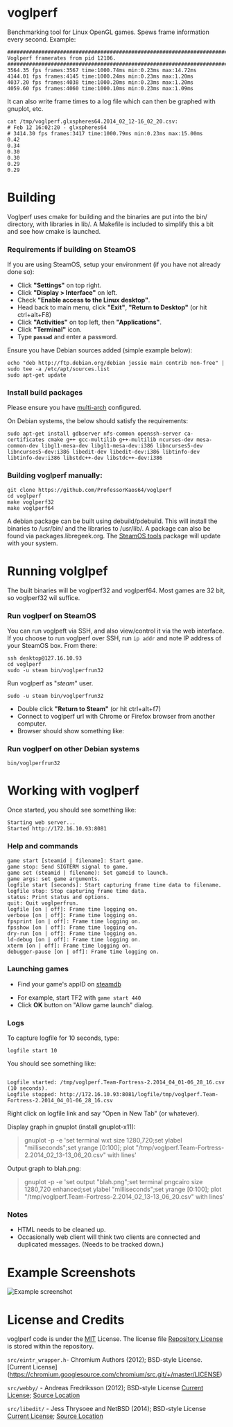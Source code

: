 # voglperf

Benchmarking tool for Linux OpenGL games. Spews frame information every second. Example:

```
##############################################################################
Voglperf framerates from pid 12106.
##############################################################################
3564.35 fps frames:3567 time:1000.74ms min:0.23ms max:14.72ms
4144.01 fps frames:4145 time:1000.24ms min:0.23ms max:1.20ms
4037.20 fps frames:4038 time:1000.20ms min:0.23ms max:1.20ms
4059.60 fps frames:4060 time:1000.10ms min:0.23ms max:1.09ms
```

It can also write frame times to a log file which can then be graphed with gnuplot, etc.

```
cat /tmp/voglperf.glxspheres64.2014_02_12-16_02_20.csv:
# Feb 12 16:02:20 - glxspheres64                                                                                                                                                    
# 3414.30 fps frames:3417 time:1000.79ms min:0.23ms max:15.00ms
0.42
0.34
0.30
0.30
0.29
0.29
```

# Building

Voglperf uses cmake for building and the binaries are put into the bin/ directory, with libraries in lib/. A Makefile is included to simplify this a bit and see how cmake is launched.

### Requirements if building on SteamOS

If you are using SteamOS, setup your environment (if you have not already done so):

 - Click **"Settings"** on top right.
 - Click **"Display > Interface"** on left.
 - Check **"Enable access to the Linux desktop"**.
 - Head back to main menu, click **"Exit"**, **"Return to Desktop"** (or hit ctrl+alt+F8)
 - Click **"Activities"** on top left, then **"Applications"**.
 - Click **"Terminal"** icon.
 - Type **`passwd`** and enter a password.

Ensure you have Debian sources added (simple example below):

```
echo "deb http://ftp.debian.org/debian jessie main contrib non-free" | sudo tee -a /etc/apt/sources.list
sudo apt-get update
```
 
### Install build packages

Please ensure you have [multi-arch](https://wiki.debian.org/Multiarch/HOWTO) configured.

On Debian systems, the below should satisfy the requirements:
```
sudo apt-get install gdbserver nfs-common openssh-server ca-certificates cmake g++ gcc-multilib g++-multilib ncurses-dev mesa-common-dev libgl1-mesa-dev libgl1-mesa-dev:i386 libncurses5-dev libncurses5-dev:i386 libedit-dev libedit-dev:i386 libtinfo-dev libtinfo-dev:i386 libstdc++-dev libstdc++-dev:i386
```

### Building voglperf manually:

```
git clone https://github.com/ProfessorKaos64/voglperf
cd voglperf
make voglperf32
make voglperf64
```

A debian package can be built using debuild/pdebuild. This will install the binaries to /usr/bin/ and the libraries to /usr/lib/. A package can also be found via packages.libregeek.org. The [SteamOS tools](https://github.com/ProfessorKaos64/SteamOS-Tools) package will update with your system.

# Running volglpef

The built binaries will be voglperf32 and voglperf64. Most games are 32 bit, so voglperf32 wil suffice.

### Run voglperf on SteamOS

You can run voglpeft via SSH, and also view/control it via the web interface. If you choose to run voglperf over SSH, run `ip addr` and note IP address of your SteamOS box. From there:

```
ssh desktop@127.16.10.93
cd voglperf
sudo -u steam bin/voglperfrun32
```

Run voglperf as "_steam_" user.
```
sudo -u steam bin/voglperfrun32
```

 - Double click **"Return to Steam"** (or hit ctrl+alt+f7)
 - Connect to voglperf url with Chrome or Firefox browser from another computer.
 - Browser should show something like:

### Run voglperf on other Debian systems
```
bin/voglperfrun32
```

# Working with voglperf

Once started, you should see something like:

```
Starting web server...
Started http://172.16.10.93:8081
```

### Help and commands

```
game start [steamid | filename]: Start game.
game stop: Send SIGTERM signal to game.
game set (steamid | filename): Set gameid to launch.
game args: set game arguments.
logfile start [seconds]: Start capturing frame time data to filename.
logfile stop: Stop capturing frame time data.
status: Print status and options.
quit: Quit voglperfrun.
logfile [on | off]: Frame time logging on.
verbose [on | off]: Frame time logging on.
fpsprint [on | off]: Frame time logging on.
fpsshow [on | off]: Frame time logging on.
dry-run [on | off]: Frame time logging on.
ld-debug [on | off]: Frame time logging on.
xterm [on | off]: Frame time logging on.
debugger-pause [on | off]: Frame time logging on.
```

### Launching games

 - Find your game's appID on [steamdb](http://steamdb.info/linux/)
  * For example, start TF2 with `game start 440`
  * Click **OK** button on "Allow game launch" dialog.

###  Logs

 To capture logfile for 10 seconds, type:

```
logfile start 10
```

You should see something like:

```

Logfile started: /tmp/voglperf.Team-Fortress-2.2014_04_01-06_28_16.csv (10 seconds).
Logfile stopped: http://172.16.10.93:8081/logfile/tmp/voglperf.Team-Fortress-2.2014_04_01-06_28_16.csv
```

Right click on logfile link and say "Open in New Tab" (or whatever).
 
Display graph in gnuplot (install gnuplot-x11):

> gnuplot -p -e 'set terminal wxt size 1280,720;set ylabel "milliseconds";set yrange [0:100]; plot "/tmp/voglperf.Team-Fortress-2.2014_02_13-13_06_20.csv" with lines'

Output graph to blah.png:

> gnuplot -p -e 'set output "blah.png";set terminal pngcairo size 1280,720 enhanced;set ylabel "milliseconds";set yrange [0:100]; plot "/tmp/voglperf.Team-Fortress-2.2014_02_13-13_06_20.csv" with lines'


### Notes

 - HTML needs to be cleaned up.
 - Occasionally web client will think two clients are connected and duplicated messages. (Needs to be tracked down.)

# Example Screenshots

![Example screenshot](https://raw.github.com/ValveSoftware/voglperf/master/screenshot.png)

# License and Credits

voglperf code is under the [MIT](http://opensource.org/licenses/MIT) License. The license file [Repository License](https://github.com/ValveSoftware/voglperf/blob/master/LICENSE) is stored within the repository.

`src/eintr_wrapper.h`- Chromium Authors (2012); BSD-style License. [Current License] (https://chromium.googlesource.com/chromium/src.git/+/master/LICENSE)

`src/webby/` - Andreas Fredriksson (2012); BSD-style License [Current License](https://github.com/ValveSoftware/voglperf/blob/master/src/webby/LICENSE); [Source Location](https://github.com/deplinenoise/webby)

`src/libedit/` - Jess Thrysoee and NetBSD (2014); BSD-style License [Current License](http://www.netbsd.org/about/redistribution.html); [Source Location](http://thrysoee.dk/editline/)

